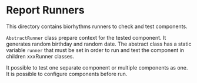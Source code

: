 # Report Runners

This directory contains biorhythms runners to check and test components. 

`AbstractRunner` class prepare context for the tested component. It generates random birthday and random date. The abstract class has a static variable `runner` that must be set in order to run and test the component in children xxxRunner classes. 

It possible to test one separate component or multiple components as one. It is possible to configure components before run. 


